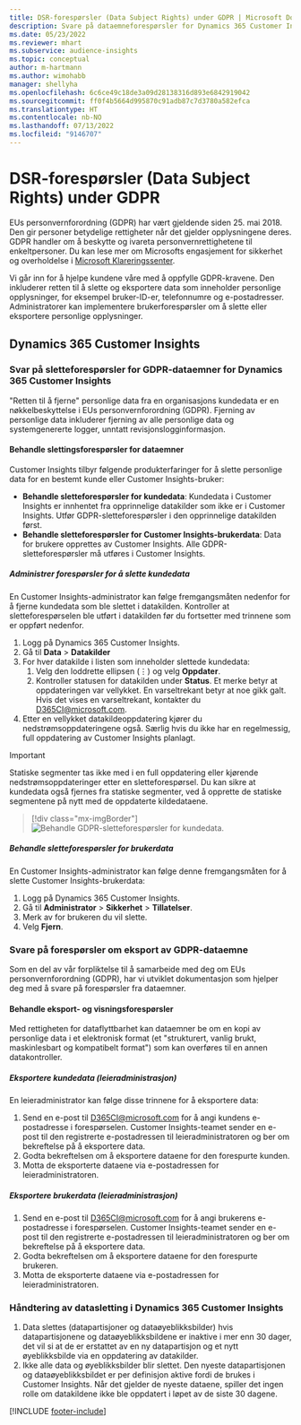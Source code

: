```yaml
---
title: DSR-forespørsler (Data Subject Rights) under GDPR | Microsoft Docs
description: Svare på dataemneforespørsler for Dynamics 365 Customer Insights.
ms.date: 05/23/2022
ms.reviewer: mhart
ms.subservice: audience-insights
ms.topic: conceptual
author: m-hartmann
ms.author: wimohabb
manager: shellyha
ms.openlocfilehash: 6c6ce49c18de3a09d28138316d893e6842919042
ms.sourcegitcommit: ff0f4b5664d995870c91adb87c7d3780a582efca
ms.translationtype: HT
ms.contentlocale: nb-NO
ms.lasthandoff: 07/13/2022
ms.locfileid: "9146707"
---
```

# <a name="data-subject-rights-dsr-requests-under-gdpr"></a>DSR-forespørsler (Data Subject Rights) under GDPR

EUs personvernforordning (GDPR) har vært gjeldende siden 25. mai 2018. Den gir personer betydelige rettigheter når det gjelder opplysningene deres. GDPR handler om å beskytte og ivareta personvernrettighetene til enkeltpersoner. Du kan lese mer om Microsofts engasjement for sikkerhet og overholdelse i [Microsoft Klareringssenter](https://www.microsoft.com/trust-center).

Vi går inn for å hjelpe kundene våre med å oppfylle GDPR-kravene. Den inkluderer retten til å slette og eksportere data som inneholder personlige opplysninger, for eksempel bruker-ID-er, telefonnumre og e-postadresser. Administratorer kan implementere brukerforespørsler om å slette eller eksportere personlige opplysninger.

## <a name="dynamics-365-customer-insights"></a>Dynamics 365 Customer Insights

### <a name="responding-to-gdpr-data-subject-delete-requests-for-dynamics-365-customer-insights"></a>Svar på sletteforespørsler for GDPR-dataemner for Dynamics 365 Customer Insights

"Retten til å fjerne" personlige data fra en organisasjons kundedata er en nøkkelbeskyttelse i EUs personvernforordning (GDPR). Fjerning av personlige data inkluderer fjerning av alle personlige data og systemgenererte logger, unntatt revisjonslogginformasjon.

#### <a name="manage-data-subject-delete-requests"></a>Behandle slettingsforespørsler for dataemner

Customer Insights tilbyr følgende produkterfaringer for å slette personlige data for en bestemt kunde eller Customer Insights-bruker:

- **Behandle sletteforespørsler for kundedata**: Kundedata i Customer Insights er innhentet fra opprinnelige datakilder som ikke er i Customer Insights. Utfør GDPR-sletteforespørsler i den opprinnelige datakilden først.
- **Behandle sletteforespørsler for Customer Insights-brukerdata**: Data for brukere opprettes av Customer Insights. Alle GDPR-sletteforespørsler må utføres i Customer Insights.

##### <a name="manage-requests-to-delete-customer-data"></a>Administrer forespørsler for å slette kundedata

En Customer Insights-administrator kan følge fremgangsmåten nedenfor for å fjerne kundedata som ble slettet i datakilden. Kontroller at sletteforespørselen ble utført i datakilden før du fortsetter med trinnene som er oppført nedenfor. 

1. Logg på Dynamics 365 Customer Insights.
1. Gå til **Data** > **Datakilder**
1. For hver datakilde i listen som inneholder slettede kundedata:
   1. Velg den loddrette ellipsen (&vellip;) og velg **Oppdater**.
   1. Kontroller statusen for datakilden under **Status**. Et merke betyr at oppdateringen var vellykket. En varseltrekant betyr at noe gikk galt. Hvis det vises en varseltrekant, kontakter du D365CI@microsoft.com.
1. Etter en vellykket datakildeoppdatering kjører du nedstrømsoppdateringene også. Særlig hvis du ikke har en regelmessig, full oppdatering av Customer Insights planlagt. 

> [!IMPORTANT]
> Statiske segmenter tas ikke med i en full oppdatering eller kjørende nedstrømsoppdateringer etter en sletteforespørsel. Du kan sikre at kundedata også fjernes fra statiske segmenter, ved å opprette de statiske segmentene på nytt med de oppdaterte kildedataene.

> [!div class="mx-imgBorder"]
> ![Behandle GDPR-sletteforespørsler for kundedata.](media/gdpr-data-sources.png "Behandle GDPR-sletteforespørsler for kundedata")

##### <a name="manage-delete-requests-for-user-data"></a>Behandle sletteforespørsler for brukerdata

En Customer Insights-administrator kan følge denne fremgangsmåten for å slette Customer Insights-brukerdata:

1. Logg på Dynamics 365 Customer Insights.
2. Gå til **Administrator** > **Sikkerhet** > **Tillatelser**.
3. Merk av for brukeren du vil slette.
4. Velg **Fjern**.

### <a name="responding-to-gdpr-data-subject-export-requests"></a>Svare på forespørsler om eksport av GDPR-dataemne

Som en del av vår forpliktelse til å samarbeide med deg om EUs personvernforordning (GDPR), har vi utviklet dokumentasjon som hjelper deg med å svare på forespørsler fra dataemner.

#### <a name="manage-export-and-view-requests"></a>Behandle eksport- og visningsforespørsler

Med rettigheten for dataflyttbarhet kan dataemner be om en kopi av personlige data i et elektronisk format (et "strukturert, vanlig brukt, maskinlesbart og kompatibelt format") som kan overføres til en annen datakontroller.

##### <a name="export-customer-data-tenant-admin"></a>Eksportere kundedata (leieradministrasjon)

En leieradministrator kan følge disse trinnene for å eksportere data:

1. Send en e-post til D365CI@microsoft.com for å angi kundens e-postadresse i forespørselen. Customer Insights-teamet sender en e-post til den registrerte e-postadressen til leieradministratoren og ber om bekreftelse på å eksportere data.
2. Godta bekreftelsen om å eksportere dataene for den forespurte kunden.
3. Motta de eksporterte dataene via e-postadressen for leieradministratoren.

##### <a name="export-user-data-tenant-admin"></a>Eksportere brukerdata (leieradministrasjon)

1. Send en e-post til D365CI@microsoft.com for å angi brukerens e-postadresse i forespørselen. Customer Insights-teamet sender en e-post til den registrerte e-postadressen til leieradministratoren og ber om bekreftelse på å eksportere data.
2. Godta bekreftelsen om å eksportere dataene for den forespurte brukeren.
3. Motta de eksporterte dataene via e-postadressen for leieradministratoren.

### <a name="data-deletion-handling-in-dynamics-365-customer-insights"></a>Håndtering av datasletting i Dynamics 365 Customer Insights

1. Data slettes (datapartisjoner og dataøyeblikksbilder) hvis datapartisjonene og dataøyeblikksbildene er inaktive i mer enn 30 dager, det vil si at de er erstattet av en ny datapartisjon og et nytt øyeblikksbilde via en oppdatering av datakilder.
2. Ikke alle data og øyeblikksbilder blir slettet. Den nyeste datapartisjonen og dataøyeblikksbildet er per definisjon aktive fordi de brukes i Customer Insights. Når det gjelder de nyeste dataene, spiller det ingen rolle om datakildene ikke ble oppdatert i løpet av de siste 30 dagene.

[!INCLUDE [footer-include](includes/footer-banner.md)]
